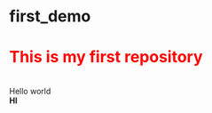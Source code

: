 # first_demo
<h1 style="color:red;">This is my first repository </h1>
<br>
Hello world
<br>
<b>HI</b>